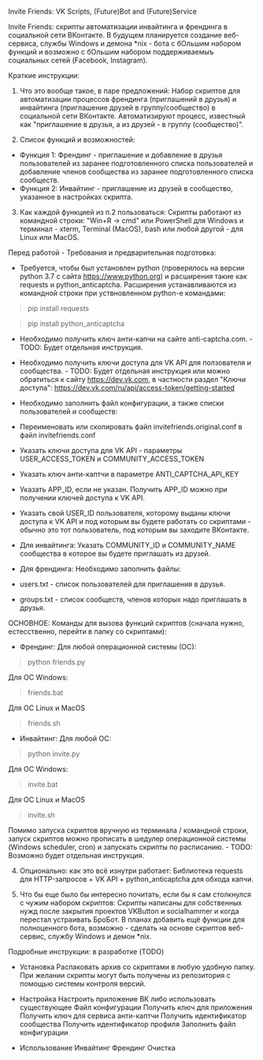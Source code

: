 Invite Friends: VK Scripts, (Future)Bot and (Future)Service

Invite Friends: скрипты автоматизации инвайтинга и френдинга в социальной сети ВКонтакте.
В будущем планируется создание веб-сервиса, службы Windows и демона *nix - бота с бОльшим набором функций и возможно с бОльшим набором поддерживаемыъ социальных сетей (Facebook, Instagram).

Краткие инструкции:

1. Что это вообще такое, в паре предложений:
Набор скриптов для автоматизации процессов френдинга (приглашений в друзья) и инвайтинга (приглашение друзей в группу/сообщество) в социальной сети ВКонтакте.
Автоматизируют процесс, известный как "приглашение в друзья, а из друзей - в группу (сообщество)".

2. Список функций и возможностей:
- Функция 1: Френдинг - приглашение и добавление в друзья пользователей из заранее подготовленного списка пользователей и добавление членов сообщества из заранее подготовленного списка сообществ.
- Функция 2: Инвайтинг - приглашение из друзей в сообщество, указанное в настройках скрипта.

3. Как каждой функцией из п.2 пользоваться:
Скрипты работают из командной строки: "Win+R -> cmd" или PowerShell для Windows и терминал - xterm, Terminal (MacOS), bash или любой другой - для Linux или MacOS.

Перед работой - Требования и предварительная подготовка:

- Требуется, чтобы был установлен python (проверялось на версии python 3.7 с сайта https://www.python.org) и расширения такие как requests и python_anticaptcha.
Расширения устанавливаются из командной строки при уствновленном python-е командами:

> pip install requests

> pip install python_anticaptcha

- Необходимо получить ключ анти-капчи на сайте anti-captcha.com. - TODO: Будет отдельная инструкция.

- Необходимо получить ключи доступа для VK API для ползователя и сообщества. - TODO: Будет отдельная инструкция или можно обратиться к сайту https://dev.vk.com, в частности раздел "Ключи доступа": https://dev.vk.com/ru/api/access-token/getting-started

- Необходимо заполнить файл конфигурации, а также списки пользователей и сообществ:
- Переименовать или скопировать файл invitefriends.original.conf в файл invitefriends.conf
- Указать ключи доступа для VK API - параметры USER_ACCESS_TOKEN и COMMUNITY_ACCESS_TOKEN
- Указать ключ анти-каптчи в параметре ANTI_CAPTCHA_API_KEY
- Указать APP_ID, если не указан. Получить APP_ID можно при получении ключей доступа к VK API.
- Указать свой USER_ID пользователя, которому выданы ключи доступа к VK API и под которым вы будете работать со скриптами - обычно это тот пользователь, под которым вы заходите ВКонтакте.
- Для инвайтинга: 
Указать COMMUNITY_ID и COMMUNITY_NAME сообщества в которое вы будете приглашать из друзей.
- Для френдинга:
Необходимо заполнить файлы: 
- users.txt - список пользователей для приглашения в друзья.
- groups.txt - список сообществ, членов которых надо приглашать в друзья. 

ОСНОВНОЕ:
Команды для вызова функций скриптов (сначала нужно, естесственно, перейти в папку со скриптами): 

- Френдинг:
Для любой операционной системы (ОС):
> python friends.py

Для ОС Windows:
> friends.bat

Для ОС Linux и MacOS
> friends.sh

- Инвайтинг:
Для любой ОС:
> python invite.py

Для ОС Windows:
> invite.bat

Для ОС Linux и MacOS
> invite.sh

Помимо запуска скриптов вручную из терминала / командной строки, запуск скриптов можно прописать в шедулер операционной системы (Windows scheduler, cron) и запускать скрипты по расписанию. - TODO: Возможно будет отдельная инструкция.

4. Опционально: как это всё изнутри работает:
Библиотека requests для HTTP-запросов + VK API + python_anticaptcha для обхода капчи.

5. Что бы еще было бы интересно почитать, если бы я сам столкнулся с чужим набором скриптов:
Скрипты написаны для собственных нужд после закрытия проектов VKButton и socialhammer и когда перестал устраивать БроБот.
В планах добавить ещё функции для полноценного бота, возможно - сделать на основе скриптов веб-сервис, службу Windows и демон *nix.

Подробные инструкции: в разработке (TODO)

- Установка
Распаковать архив со скриптами в любую удобную папку.
При желании скрипты могут быть получены из репозитория с помощью системы контроля версий.

- Настройка
Настроить приложение ВК либо использовать существующее
Файл конфигурации
Получить ключ для приложения
Получить ключ для сервиса анти-каптчи
Получить идентификатор сообщества
Получить идентификатор профиля
Заполнить файл конфигурации

- Использование
Инвайтинг
Френдинг
Очистка
